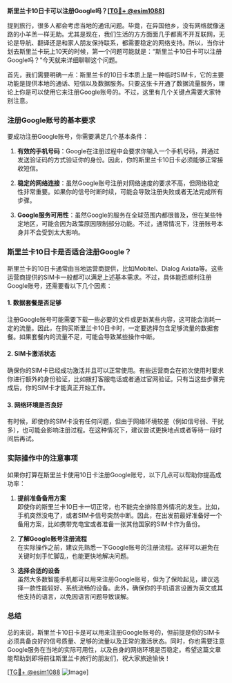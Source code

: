 **斯里兰卡10日卡可以注册Google吗？[[TG💪+ @esim1088](https://t.me/s/esim1088)]**

提到旅行，很多人都会考虑当地的通讯问题。毕竟，在异国他乡，没有网络就像迷路的小羊羔一样无助。尤其是现在，我们生活的方方面面几乎都离不开互联网，无论是导航、翻译还是和家人朋友保持联系，都需要稳定的网络支持。所以，当你计划去斯里兰卡玩上10天的时候，第一个问题可能就是：“斯里兰卡10日卡可以注册Google吗？”今天就来详细聊聊这个问题。

首先，我们需要明确一点：斯里兰卡的10日卡本质上是一种临时SIM卡，它的主要功能是提供本地的通话、短信以及数据服务。只要这张卡开通了数据流量服务，理论上你是可以使用它来注册Google账号的。不过，这里有几个关键点需要大家特别注意。

### 注册Google账号的基本要求

要成功注册Google账号，你需要满足几个基本条件：

1. **有效的手机号码**：Google在注册过程中会要求你输入一个手机号码，并通过发送验证码的方式验证你的身份。因此，你的斯里兰卡10日卡必须能够正常接收短信。
   
2. **稳定的网络连接**：虽然Google账号注册对网络速度的要求不高，但网络稳定性非常重要。如果你的信号时断时续，可能会导致注册失败或者无法完成所有步骤。

3. **Google服务可用性**：虽然Google的服务在全球范围内都很普及，但在某些特定地区，可能会因为政策原因限制部分功能。不过，通常情况下，注册账号本身并不会受到太大影响。

### 斯里兰卡10日卡是否适合注册Google？

斯里兰卡的10日卡通常由当地运营商提供，比如Mobitel、Dialog Axiata等。这些运营商提供的SIM卡一般都可以满足上述基本需求。不过，具体能否顺利注册Google账号，还需要看以下几个因素：

#### 1. 数据套餐是否足够
注册Google账号可能需要下载一些必要的文件或更新某些内容，这可能会消耗一定的流量。因此，在购买斯里兰卡10日卡时，一定要选择包含足够流量的数据套餐。如果套餐内的流量不足，可能会导致某些操作中断。

#### 2. SIM卡激活状态
确保你的SIM卡已经成功激活并且可以正常使用。有些运营商会在初次使用时要求你进行额外的身份验证，比如拨打客服电话或者通过官网验证。只有当这些步骤完成后，你的SIM卡才能真正开始工作。

#### 3. 网络环境是否良好
有时候，即使你的SIM卡没有任何问题，但由于网络环境较差（例如信号弱、干扰多），也可能会影响注册过程。在这种情况下，建议尝试更换地点或者等待一段时间后再试。

### 实际操作中的注意事项

如果你打算在斯里兰卡使用10日卡注册Google账号，以下几点可以帮助你提高成功率：

1. **提前准备备用方案**  
   即使你的斯里兰卡10日卡一切正常，也不能完全排除意外情况的发生。比如，手机突然没电了，或者SIM卡信号突然中断。因此，在出发前最好准备好一个备用方案，比如携带充电宝或者准备一张其他国家的SIM卡作为备份。

2. **了解Google账号注册流程**  
   在实际操作之前，建议先熟悉一下Google账号的注册流程。这样可以避免在关键时刻手忙脚乱，也能更快地解决问题。

3. **选择合适的设备**  
   虽然大多数智能手机都可以用来注册Google账号，但为了保险起见，建议选择一款性能较好、系统流畅的设备。此外，确保你的手机语言设置为英文或其他支持的语言，以免因语言问题导致误解。

### 总结

总的来说，斯里兰卡10日卡是可以用来注册Google账号的，但前提是你的SIM卡必须具备良好的信号质量、足够的流量以及正常的激活状态。同时，你也需要注意Google服务在当地的实际可用性，以及自身的网络环境是否稳定。希望这篇文章能帮助到即将前往斯里兰卡旅行的朋友们，祝大家旅途愉快！

[[TG💪+ @esim1088](https://t.me/s/esim1088) ![Image](https://i.postimg.cc/4NQfJmqS/Snipaste-2025-05-13-00-14-12.png)]